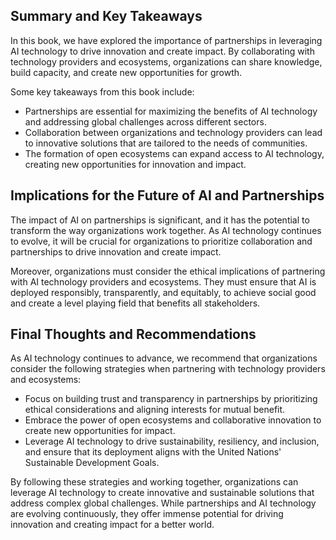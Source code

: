 
Summary and Key Takeaways
-------------------------

In this book, we have explored the importance of partnerships in leveraging AI technology to drive innovation and create impact. By collaborating with technology providers and ecosystems, organizations can share knowledge, build capacity, and create new opportunities for growth.

Some key takeaways from this book include:

* Partnerships are essential for maximizing the benefits of AI technology and addressing global challenges across different sectors.
* Collaboration between organizations and technology providers can lead to innovative solutions that are tailored to the needs of communities.
* The formation of open ecosystems can expand access to AI technology, creating new opportunities for innovation and impact.

Implications for the Future of AI and Partnerships
--------------------------------------------------

The impact of AI on partnerships is significant, and it has the potential to transform the way organizations work together. As AI technology continues to evolve, it will be crucial for organizations to prioritize collaboration and partnerships to drive innovation and create impact.

Moreover, organizations must consider the ethical implications of partnering with AI technology providers and ecosystems. They must ensure that AI is deployed responsibly, transparently, and equitably, to achieve social good and create a level playing field that benefits all stakeholders.

Final Thoughts and Recommendations
----------------------------------

As AI technology continues to advance, we recommend that organizations consider the following strategies when partnering with technology providers and ecosystems:

* Focus on building trust and transparency in partnerships by prioritizing ethical considerations and aligning interests for mutual benefit.
* Embrace the power of open ecosystems and collaborative innovation to create new opportunities for impact.
* Leverage AI technology to drive sustainability, resiliency, and inclusion, and ensure that its deployment aligns with the United Nations' Sustainable Development Goals.

By following these strategies and working together, organizations can leverage AI technology to create innovative and sustainable solutions that address complex global challenges. While partnerships and AI technology are evolving continuously, they offer immense potential for driving innovation and creating impact for a better world.